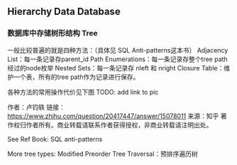 ## Hierarchy Data Database
### 数据库中存储树形结构 Tree
一般比较普遍的就是四种方法：（具体见 SQL Anti-patterns这本书）
Adjacency List：每一条记录存parent_id
Path Enumerations：每一条记录存整个tree path经过的node枚举
Nested Sets：每一条记录存 nleft 和 nright
Closure Table：维护一个表，所有的tree path作为记录进行保存。

各种方法的常用操作代价见下图
TODO: add link to pic

作者：卢钧轶
链接：https://www.zhihu.com/question/20417447/answer/15078011
来源：知乎
著作权归作者所有。商业转载请联系作者获得授权，非商业转载请注明出处。

See Ref Book: SQL anti-patterns

More tree types:
Modified Preorder Tree Traversal：预排序遍历树

###